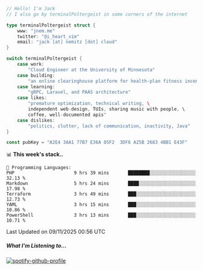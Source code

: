```go
// Hello! I'm Jack
// I also go by terminalPoltergeist in some corners of the internet

type terminalPoltergeist struct {
    www: "jnem.me"
    twitter: "@i_heart_vim"
    email: "jack [at] nemitz [dot] cloud"
}

switch terminalPoltergeist {
    case work:
        "Cloud Engineer at the University of Minnesota"
    case building:
        "an online clearinghouse platform for health-plan fitness incentive programs"
    case learning:
        "gRPC, Laravel, and PAAS architecture"
    case likes:
        "premature optimization, technical writing, \
        independent web-design, TUIs, sharing music with people, \
        coffee, well-documented apis"
    case dislikes:
        "politics, clutter, lack of communication, inactivity, Java"
}

const pubKey = "A2E4 3AA1 77B7 E36A 05F2  3DF6 A25B 2683 4BB1 E43F"
```

<!--START_SECTION:waka-->
📊 **This week's stack..** 

```text
💬 Programming Languages: 
PHP                      9 hrs 39 mins       ████████░░░░░░░░░░░░░░░░░   32.13 % 
Markdown                 5 hrs 24 mins       ████░░░░░░░░░░░░░░░░░░░░░   17.98 % 
Terraform                3 hrs 49 mins       ███░░░░░░░░░░░░░░░░░░░░░░   12.73 % 
YAML                     3 hrs 15 mins       ███░░░░░░░░░░░░░░░░░░░░░░   10.86 % 
PowerShell               3 hrs 13 mins       ███░░░░░░░░░░░░░░░░░░░░░░   10.71 % 
```


 Last Updated on 09/11/2025 00:56 UTC
<!--END_SECTION:waka-->

##### What I'm Listening to...

[![spotify-github-profile](https://jnem.me/listening-item?maxAge=2592000)](https://jnem.me/listening)
